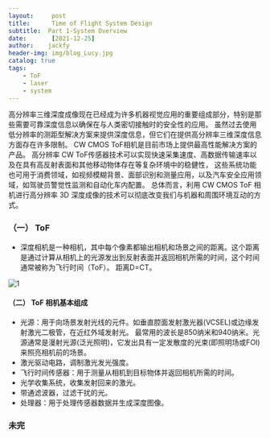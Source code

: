 ```yaml
---
layout:     post
title:      Time of Flight System Design
subtitle:  Part 1-System Overview
date:       [2021-12-25]
author:    jackfy
header-img: img/blog_Lucy.jpg
catalog: true
tags:
    - ToF
    - laser
    - system
--- 
```

高分辨率三维深度成像现在已经成为许多机器视觉应用的重要组成部分，特别是那些需要可靠深度信息以确保在与人类密切接触时的安全性的应用。
虽然过去使用低分辨率的测距型解决方案来提供深度信息，但它们在提供高分辨率三维深度信息方面存在许多限制。
CW CMOS ToF相机是目前市场上提供最高性能解决方案的产品。
高分辨率 CW ToF传感器技术可以实现快速采集速度、高数据传输速率以及在具有高反射表面和其他移动物体存在等复杂环境中的稳健性，
这些系统功能也可用于消费领域，如视频模糊背景、面部识别和测量应用，以及汽车安全应用领域，如驾驶员警觉性监测和自动化车内配置。
总体而言，利用 CW CMOS ToF 相机进行高分辨率 3D 深度成像的技术可以彻底改变我们与机器和周围环境互动的方式。

### （一） ToF
- 深度相机是一种相机，其中每个像素都输出相机和场景之间的距离。这个距离是通过计算从相机上的光源发出到反射表面并返回相机所需的时间，这个时间通常被称为飞行时间（ToF）。
  距离D=CT。
  
![1](https://user-images.githubusercontent.com/131378528/236682516-5968c323-e3aa-4c61-8e43-adb2bcde4d78.png)

#### （二） ToF 相机基本组成
- 光源：用于向场景发射光线的元件。如垂直腔面发射激光器(VCSEL)或边缘发射激光二极管，在近红外域发射光。
最常用的波长是850纳米和940纳米。光源通常是漫射光源(泛光照明)，它发出具有一定发散度的光束(即照明场或FOI)来照亮相机前的场景。
- 激光驱动电路，调制激光发光强度。
- 飞行时间传感器：用于测量从相机到目标物体并返回相机所需的时间。
- 光学收集系统，收集发射回来的激光。
- 带通滤波器，过滤干扰的光。
- 处理器：用于处理传感器数据并生成深度图像。


### 未完
